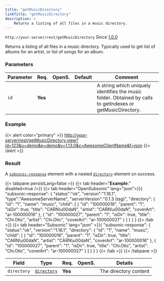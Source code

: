 ```yaml
---
title: "getMusicDirectory"
linkTitle: "getMusicDirectory"
description: >
    Returns a listing of all files in a music directory.
---
```


`http://your-server/rest/getMusicDirectory` Since [1.0.0](../../subsonic-versions)

Returns a listing of all files in a music directory. Typically used to get list of albums for an artist, or list of songs for an album.

### Parameters

| Parameter | Req. | OpenS. | Default | Comment |
| --- | --- | --- | --- | --- |
| `id` | **Yes** |   |     | A string which uniquely identifies the music folder. Obtained by calls to getIndexes or getMusicDirectory. |

### Example

{{< alert color="primary" >}} <http://your-server/rest/getMusicDirectory.view?id=123&u=demo&p=demo&v=1.13.0&c=AwesomeClientName&f=json> {{< /alert >}}

### Result

A [`subsonic-response`](../../responses/subsonic-response) element with a nested [`directory`](../../responses/directory) element on success.

{{< tabpane persistLang=false >}}
{{< tab header="**Example**:" disabled=true />}}
{{< tab header="OpenSubsonic" lang="json">}}{
  "subsonic-response": {
    "status":"ok",
    "version":"1.16.1",
    "type":"AwesomeServerName",
    "serverVersion":"0.1.3 (tag)",
    "directory": {
        "id": "1",
        "name": "music",
        "child": [
            {
                "id": "100000016",
                "parent": "1",
                "isDir": true,
                "title": "CARN\u00daN",
                "artist": "CARN\u00daN",
                "coverArt": "ar-100000016"
            },
            {
                "id": "100000027",
                "parent": "1",
                "isDir": true,
                "title": "Chi.Otic",
                "artist": "Chi.Otic",
                "coverArt": "ar-100000027"
            }
        ]
    }
  }
}
{{< /tab >}}
{{< tab header="Subsonic" lang="json" >}}{
  "subsonic-response": {
    "status":"ok",
    "version":"1.16.1",
        "directory": {
        "id": "1",
        "name": "music",
        "child": [
            {
                "id": "100000016",
                "parent": "1",
                "isDir": true,
                "title": "CARN\u00daN",
                "artist": "CARN\u00daN",
                "coverArt": "ar-100000016"
            },
            {
                "id": "100000027",
                "parent": "1",
                "isDir": true,
                "title": "Chi.Otic",
                "artist": "Chi.Otic",
                "coverArt": "ar-100000027"
            }
        ]
    }
  }
}
{{< /tab >}}
{{< /tabpane >}}

| Field |  Type | Req. | OpenS. | Details |
| --- | --- | --- | --- | --- |
| `directory` | [`directory`](../../responses/directory) | **Yes** |     | The directory content |
